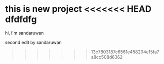 this is new project
<<<<<<< HEAD
dfdfdfg
=======

hi, i'm sandaruwan

second edit by sandaruwan
>>>>>>> 13c7803187c6561e458204e15fa7a8cc508d6362
